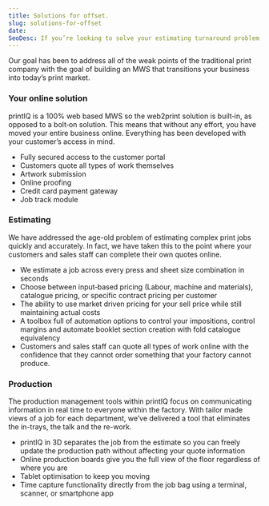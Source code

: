 ```yaml
---
title: Solutions for offset.
slug: solutions-for-offset
date:
SeoDesc: If you’re looking to solve your estimating turnaround problem, take your commercial print business online or take the leap into being an efficient and modern print company, printIQ is the answer.
---
```


Our goal has been to address all of the weak points of the traditional print company with the goal of building an MWS that transitions your business into today’s print market.

### Your online solution

printIQ is a 100% web based MWS so the web2print solution is built‑in, as opposed to a bolt‑on solution. This means that without any effort, you have moved your entire business online. Everything has been developed with your customer’s access in mind.

- Fully secured access to the customer portal
- Customers quote all types of work themselves
- Artwork submission
- Online proofing
- Credit card payment gateway
- Job track module

### Estimating

We have addressed the age-old problem of estimating complex print jobs quickly and accurately. In fact, we have taken this to the point where your customers and sales staff can complete their own quotes online.

- We estimate a job across every press and sheet size combination in seconds
- Choose between input‑based pricing (Labour, machine and materials), catalogue pricing, or specific contract pricing per customer
- The ability to use market driven pricing for your sell price while still maintaining actual costs
- A toolbox full of automation options to control your impositions, control margins and automate booklet section creation with fold catalogue equivalency
- Customers and sales staff can quote all types of work online with the confidence that they cannot order something that your factory cannot produce.

### Production

The production management tools within printIQ focus on communicating information in real time to everyone within the factory. With tailor made views of a job for each department, we’ve delivered a tool that eliminates the in-trays, the talk and the re-work.

- printIQ in 3D separates the job from the estimate so you can freely update the production path without affecting your quote information
- Online production boards give you the full view of the floor regardless of where you are
- Tablet optimisation to keep you moving
- Time capture functionality directly from the job bag using a terminal, scanner, or smartphone app
